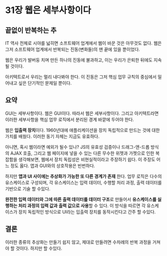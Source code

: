 # 31장 웹은 세부사항이다

## 끝없이 반복하는 추

IT 역사 전체로 시야를 넓히면 소프트웨어 업계에서 웹이 바꾼 것은 아무것도 없다. 웹은 그저 소프트웨어 업계에서 반복되는 진동(변화들)의 맨 끝에 있을 뿐이었다.

웹은 우리가 발버둥 치며 만든 하나의 진동에 불과하고, 이는 우리가 은퇴한 뒤에도 지속될 것이다. 

아키텍트로서 우리는 멀리 내다봐야 한다. 이 진동은 그저 핵심 업무 규칙의 중심에서 밀어내고 싶은 단기적인 문제일 뿐이다.

## 요약

GUI는 세부사항이다. 웹은 GUI이다. 따라서 웹은 세부사항이다. 그리고 아키텍트라면 이러한 세부사항을 핵심 업무 로직에서 분리된 경계 바깥에 두어야 한다.

웹은 **입출력 장치**이다. 1960년대에 애플리케이션을 장치 독립적으로 만드는 것에 대한 가치를 배웠다. 이러한 동기 자체는 지금도 유효하다. 

아니면, 혹시 웹이라면 예외가 될수 있나? JS의 유효성 검증이나 드래그-앤-드롭 방식의 AJAX 호출, 그리고 웹 페이지에 넣을 수 있는 다른 무수한 위젯과 가젯으로 인한 복잡함을 생각해보면, 웹에서 장치 독립성은 비현실적이라고 주장하기 쉽다. 이 주장도 어느 정도 옳다. 앱과 GUI와의 상호작용은 빈번하다. 

하지만 **앱과 UI 사이에는 추상화가 가능한 또 다른 경계가 존재** 한다. 업무 로직은 다수의 유스케이스로 구성되며, 각 유스케이스는 입력 데이터, 수행할 처리 과정, 출력 데이터를 기반으로 기술 할 수있다. 

**완전한 입력 데이터와 그에 따른 출력 데이터를 데이터 구조**로 만들어서 **유스케이스를 실행하는 처리 과정의 입력 값과 출력 값으로 사용**할 수 있다. 이 방식을 따르면 각 유스케이스가 장치 독립적인 방식으로 UI라는 입출력 장치를 동작시킨다고 간주 할 수있다.

## 결론

이러한 종류의 추상화는 만들기 쉽지 않고, 제대로 만들려면 수차례의 반복 과정을 거쳐야 할 것이다. 하지만 할 수있다.